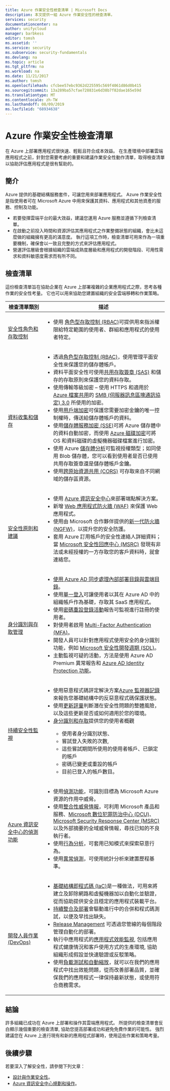 ```yaml
---
title: Azure 作業安全性檢查清單 | Microsoft Docs
description: 本文提供一組 Azure 作業安全性的檢查清單。
services: security
documentationcenter: na
author: unifycloud
manager: barbkess
editor: tomsh
ms.assetid: ''
ms.service: security
ms.subservice: security-fundamentals
ms.devlang: na
ms.topic: article
ms.tgt_pltfrm: na
ms.workload: na
ms.date: 11/21/2017
ms.author: tomsh
ms.openlocfilehash: cfcbee57ebc9362d225595c569f4061d86d0b415
ms.sourcegitcommit: 13a289ba57cfae728831e6d38b7f82dae165e59d
ms.translationtype: MT
ms.contentlocale: zh-TW
ms.lasthandoff: 08/09/2019
ms.locfileid: "68934638"
---
```

# <a name="azure-operational-security-checklist"></a>Azure 作業安全性檢查清單
在 Azure 上部署應用程式很快速、輕鬆且符合成本效益。 在生產環境中部署雲端應用程式之前，針對您需要考慮的重要和建議作業安全性動作清單，取得檢查清單以協助評估應用程式是很有幫助的。

## <a name="introduction"></a>簡介

Azure 提供的基礎結構服務套件，可讓您用來部署應用程式。 Azure 作業安全性是指使用者可在 Microsoft Azure 中用來保護其資料、應用程式和其他資產的服務、控制及功能。

-   若要發揮雲端平台的最大效益，建議您運用 Azure 服務並遵循下列檢查清單。
-   在啟動之前投入時間和資源評估其應用程式之作業整備狀態的組織，會比未這麼做的組織擁有更高的滿意度。 執行這項工作時，檢查清單可用來作為一項重要機制，確保會以一致且完整的方式來評估應用程式。
-   營運評估層級會根據組織的雲端成熟度層級和應用程式的開發階段、可用性需求和資料敏感度需求而有所不同。

## <a name="checklist"></a>檢查清單

這份檢查清單旨在協助企業在 Azure 上部署複雜的企業應用程式之際，思考各種作業的安全性考量。 它也可以用來協助您建置組織的安全雲端移轉和作業策略。

|檢查清單類別| 描述|
| ------------ | -------- |
| [<br>安全性角色和存取控制](../../security-center/security-center-planning-and-operations-guide.md)|<ul><li>使用 [角色型存取控制 (RBAC)](../../role-based-access-control/role-assignments-portal.md)可提供用來指派權限給特定範圍的使用者、群組和應用程式的使用者特定。</li></ul> |
| [<br>資料收集和儲存](../../storage/common/storage-security-guide.md)|<ul><li>透過[角色型存取控制 (RBAC)](../../role-based-access-control/role-assignments-portal.md)，使用管理平面安全性來保護您的儲存體帳戶。</li><li>資料平面安全性可使用[共用存取簽章 (SAS)](../../storage/common/storage-dotnet-shared-access-signature-part-1.md) 和儲存的存取原則來保護您的資料存取。</li><li>使用傳輸等級加密 – 使用 HTTPS 和適用於 [Azure 檔案共用](../../storage/files/storage-dotnet-how-to-use-files.md)的 [SMB (伺服器訊息區塊通訊協定) 3.0](https://msdn.microsoft.com/library/windows/desktop/aa365233.aspx) 所使用的加密。</li><li>使用[用戶端加密](../../storage/common/storage-client-side-encryption.md)可保護您需要加密金鑰的唯一控制權時，傳送給儲存體帳戶的資料。 </li><li>使用[儲存體服務加密 (SSE)](../../storage/common/storage-service-encryption.md)可將 Azure 儲存體中的資料自動加密，而使用 [Azure 磁碟加密](../azure-security-disk-encryption-overview.md)可將 OS 和資料磁碟的虛擬機器磁碟檔案進行加密。</li><li>使用 Azure [儲存體分析](https://docs.microsoft.com/rest/api/storageservices/storage-analytics)可監視授權類型；如同使用 Blob 儲存體，您可以看到使用者是否已使用共用存取簽章還是儲存體帳戶金鑰。</li><li>使用[跨原始資源共用 (CORS)](https://docs.microsoft.com/rest/api/storageservices/cross-origin-resource-sharing--cors--support-for-the-azure-storage-services) 可存取來自不同網域的儲存區資源。</li></ul> |
|[<br>安全性原則和建議](../../security-center/security-center-planning-and-operations-guide.md)|<ul><li>使用 [Azure 資訊安全中心](../../security-center/security-center-install-endpoint-protection.md)來部署端點解決方案。</li><li>新增 [Web 應用程式防火牆 (WAF)](../../application-gateway/waf-overview.md) 來保護 Web 應用程式。</li><li>   使用由 Microsoft 合作夥伴提供的[新一代防火牆 (NGFW)](../../security-center/security-center-add-next-generation-firewall.md)，以提升您的安全防護。 </li><li>套用 Azure 訂用帳戶的安全性連絡人詳細資料；當 [Microsoft 安全性回應中心 (MSRC)](https://technet.microsoft.com/security/dn528958.aspx) 發現有非法或未經授權的一方存取您的客戶資料時，就會連絡您。</li></ul> |
| [<br>身分識別與存取管理](identity-management-best-practices.md)|<ul><li>[使用 Azure AD 同步處理內部部署目錄與雲端目錄](../../active-directory/hybrid/whatis-hybrid-identity.md)。</li><li>使用[單一登入](https://azure.microsoft.com/resources/videos/overview-of-single-sign-on/)可讓使用者以其在 Azure AD 中的組織帳戶作為基礎，存取其 SaaS 應用程式。</li><li>使用[密碼重設登錄活動](../../active-directory/active-directory-passwords-reporting.md)報告可監視進行註冊的使用者。</li><li>對使用者啟用 [Multi-Factor Authentication (MFA)](../../active-directory/authentication/multi-factor-authentication.md)。</li><li>開發人員可以針對應用程式使用安全的身分識別功能，例如 [Microsoft 安全性開發週期 (SDL)](https://www.microsoft.com/download/details.aspx?id=12379)。</li><li>主動監視可疑的活動，方法是使用 Azure AD Premium 異常報告和 [Azure AD Identity Protection 功能](../../active-directory/identity-protection/overview.md)。</li></ul> |
|[<br>持續安全性監視](../../security-center/security-center-planning-and-operations-guide.md)|<ul><li>使用惡意程式碼評定解決方案[Azure 監視器記錄](../../log-analytics/log-analytics-queries.md)來報告您基礎結構中的反惡意程式碼保護狀態。</li><li>使用[更新評量](../../automation/automation-update-management.md)判斷潛在安全性問題的整體風險，以及這些更新是否或如何適用於您的環境。</li><li>[身分識別和存取](../../security-center/security-center-monitoring.md)提供您的使用者概觀 </li><ul><li>使用者身分識別狀態、</li><li>嘗試登入失敗的次數,</li><li> 這些嘗試期間所使用的使用者帳戶、已鎖定的帳戶</li> <li>密碼已變更或重設的帳戶 </li><li>目前已登入的帳戶數目。</li></ul></ul> |
| [<br>Azure 資訊安全中心的偵測功能](../../security-center/security-center-detection-capabilities.md)|<ul><li>使用[偵測功能](../../security-center/security-center-detection-capabilities.md)，可識別目標為 Microsoft Azure 資源的作用中威脅。</li><li>使用[整合性威脅情報](https://blogs.msdn.microsoft.com/azuresecurity/2016/12/19/get-threat-intelligence-reports-with-azure-security-center/)，可利用 Microsoft 產品和服務、[Microsoft 數位犯罪防治中心 (DCU)](https://www.microsoft.com/trustcenter/security/cybercrime)、[Microsoft Security Response Center (MSRC)](response-center.md) 以及外部摘要的全域威脅情報，尋找已知的不良執行者。</li><li>使用[行為分析](https://blogs.technet.microsoft.com/enterprisemobility/2016/06/30/ata-behavior-analysis-monitoring/)，可套用已知模式來探索惡意行為。 </li><li>使用[異常偵測](https://msdn.microsoft.com/library/azure/dn913096.aspx)，可使用統計分析來建置歷程基準。</li></ul> |
| [<br>開發人員作業 (DevOps)](https://docs.microsoft.com/azure/architecture/checklist/dev-ops)|<ul><li>[基礎結構即程式碼 (IaC)](https://azure.microsoft.com/documentation/articles/resource-group-authoring-templates/)是一種做法，可用來將建立及卸除網路和虛擬機器加以自動化並驗證，從而協助提供安全且穩定的應用程式裝載平台。</li><li>[持續整合及部署](https://www.visualstudio.com/docs/build/overview)會驅動進行中的合併和程式碼測試，以便及早找出缺失。 </li><li>[Release Management](https://msdn.microsoft.com/library/vs/alm/release/overview) 可透過您管線的每個階段管理自動化的部署。</li><li>執行中應用程式的[應用程式效能監視](https://azure.microsoft.com/documentation/articles/app-insights-start-monitoring-app-health-usage/), 包括應用程式健康情況和客戶使用方式的生產環境, 協助組織形成假設並快速驗證或反駁策略。</li><li>使用[負載測試和自動縮放](https://www.visualstudio.com/docs/test/performance-testing/getting-started/getting-started-with-performance-testing)，就可以在我們的應用程式中找出效能問題，從而改善部署品質，並確保我們的應用程式一律保持最新狀態，或使用符合商務需求。</li></ul> |


## <a name="conclusion"></a>結論
許多組織已成功在 Azure 上部署和操作其雲端應用程式。 所提供的檢查清單會反白顯示幾個重要的檢查清單, 協助您提高部署成功和避免免費作業的可能性。 強烈建議您在 Azure 上進行現有和新的應用程式部署時，使用這些作業和策略考量。

## <a name="next-steps"></a>後續步驟
若要深入了解安全性，請參閱下列文章：

- [設計與作業安全性](https://www.microsoft.com/trustcenter/security/designopsecurity)。
- [Azure 資訊安全中心規劃和操作](../../security-center/security-center-planning-and-operations-guide.md)。
